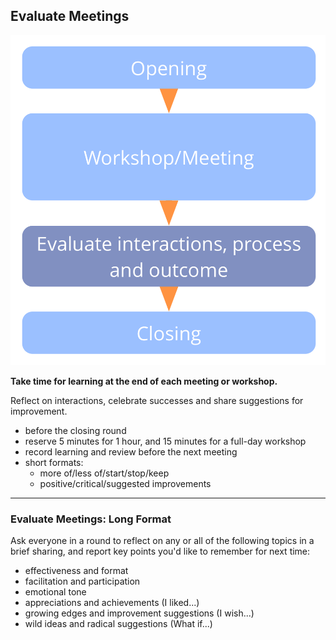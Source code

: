 ## Evaluate Meetings

![right,fit](img/meetings/evaluate-interactions.png)

**Take time for learning at the end of each meeting or workshop.**

Reflect on interactions, celebrate successes and share suggestions for improvement.

-   before the closing round
-   reserve 5 minutes for 1 hour, and 15 minutes for a full-day workshop
-   record learning and review before the next meeting
-   short formats: 
    -   more of/less of/start/stop/keep
    -   positive/critical/suggested improvements

---

### Evaluate Meetings: Long Format

Ask everyone in a round to reflect on any or all of the following topics in a brief sharing, and report key points you'd like to remember for next time:

-   effectiveness and format
-   facilitation and participation
-   emotional tone
-   appreciations and achievements (I liked...)
-   growing edges and improvement suggestions (I wish...)
-   wild ideas and radical suggestions (What if...)

